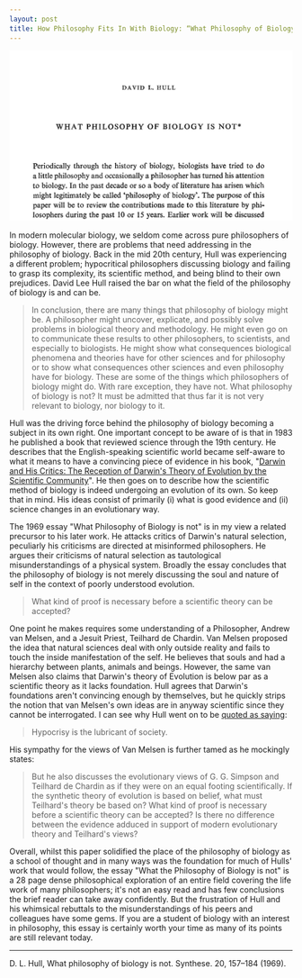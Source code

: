```yaml
---
layout: post
title: How Philosophy Fits In With Biology: “What Philosophy of Biology is not” by David Hull, 1969
---
```


![Snapshot of the what biology is not](/images/Hull1969.png)

In modern molecular biology, we seldom come across pure philosophers of biology. However, there are problems that need addressing in the philosophy of biology. Back in the mid 20th century, Hull was experiencing a different problem; hypocritical philosophers discussing biology and failing to grasp its complexity, its scientific method, and being blind to their own prejudices. David Lee Hull raised the bar on what the field of the philosophy of biology is and can be.

> In conclusion, there are many things that philosophy of biology might be. A philosopher might uncover, explicate, and possibly solve problems in biological theory and methodology. He might even go on to communicate these results to other philosophers, to scientists, and especially to biologists. He might show what consequences biological phenomena and theories have for other sciences and for philosophy or to show what consequences other sciences and even philosophy have for biology. These are some of the things which philosophers of biology might do. With rare exception, they have not. What philosophy of biology is not? It must be admitted that thus far it is not very relevant to biology, nor biology to it.

Hull was the driving force behind the philosophy of biology becoming a subject in its own right. One important concept to be aware of is that in 1983 he published a book that reviewed science through the 19th century. He describes that the English-speaking scientific world became self-aware to what it means to have a convincing piece of evidence in his book, "[Darwin and His Critics: The Reception of Darwin's Theory of Evolution by the Scientific Community](http://www.goodreads.com/book/show/1079778.Darwin_and_His_Critics)". He then goes on to describe how the scientific method of biology is indeed undergoing an evolution of its own. So keep that in mind. His ideas consist of primarily (i) what is good evidence and (ii) science changes in an evolutionary way.

The 1969 essay "What Philosophy of Biology is not" is in my view a related precursor to his later work. He attacks critics of Darwin's natural selection, peculiarly his criticisms are directed at misinformed philosophers. He argues their criticisms of natural selection as tautological misunderstandings of a physical system. Broadly the essay concludes that the philosophy of biology is not merely discussing the soul and nature of self in the context of poorly understood evolution.

> What kind of proof is necessary before a scientific theory can be accepted?

One point he makes requires some understanding of a Philosopher, Andrew van Melsen, and a Jesuit Priest, Teilhard de Chardin. Van Melsen proposed the idea that natural sciences deal with only outside reality and fails to touch the inside manifestation of the self. He believes that souls and had a hierarchy between plants, animals and beings. However, the same van Melsen also claims that Darwin's theory of Evolution is below par as a scientific theory as it lacks foundation. Hull agrees that Darwin's foundations aren't convincing enough by themselves, but he quickly strips the notion that van Melsen's own ideas are in anyway scientific since they cannot be interrogated. I can see why Hull went on to be [quoted as saying](https://en.wikiquote.org/wiki/David_Hull):

> Hypocrisy is the lubricant of society.

His sympathy for the views of Van Melsen is further tamed as he mockingly states:

> But he also discusses the evolutionary views of G. G. Simpson and Teilhard de Chardin as if they were on an equal footing scientifically. If the synthetic theory of evolution is based on belief, what must Teilhard's theory be based on? What kind of proof is necessary before a scientific theory can be accepted? Is there no difference between the evidence adduced in support of modern evolutionary theory and Teilhard's views?

Overall, whilst this paper solidified the place of the philosophy of biology as a school of thought and in many ways was the foundation for much of Hulls' work that would follow, the essay "What the Philosophy of Biology is not" is a 28 page dense philosophical exploration of an entire field covering the life work of many philosophers; it's not an easy read and has few conclusions the brief reader can take away confidently. But the frustration of Hull and his whimsical rebuttals to the misunderstandings of his peers and colleagues have some gems. If you are a student of biology with an interest in philosophy, this essay is certainly worth your time as many of its points are still relevant today.

* * *

D. L. Hull, What philosophy of biology is not. Synthese. 20, 157–184 (1969).
